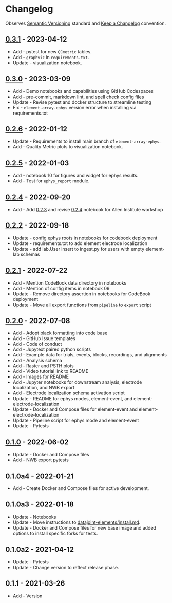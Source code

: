 # Changelog

Observes [Semantic Versioning](https://semver.org/spec/v2.0.0.html) standard and
[Keep a Changelog](https://keepachangelog.com/en/1.0.0/) convention.

## [0.3.1] - 2023-04-12

+ Add - pytest for new `QCmetric` tables.
+ Add - `graphviz` in `requirements.txt`.
+ Update - visualization notebook.

## [0.3.0] - 2023-03-09

+ Add - Demo notebooks and capabilities using GitHub Codespaces
+ Add - pre-commit, markdown lint, and spell check config files
+ Update - Revise pytest and docker structure to streamline testing
+ Fix - `element-array-ephys` version error when installing via requirements.txt

## [0.2.6] - 2022-01-12

+ Update - Requirements to install main branch of `element-array-ephys`.
+ Add - Quality Metric plots to visualization notebook.

## [0.2.5] - 2022-01-03

+ Add - notebook 10 for figures and widget for ephys results.
+ Add - Test for `ephys_report` module.

## [0.2.4] - 2022-09-20

+ Add - Add [0.2.3] and revise [0.2.4] notebook for Allen Institute workshop

## [0.2.2] - 2022-09-18

+ Update - config ephys roots in notebooks for codebook deployment
+ Update - requirements.txt to add element electrode localization
+ Update - add lab.User insert to ingest.py for users with empty element-lab schemas

## [0.2.1] - 2022-07-22

+ Add - Mention CodeBook data directory in notebooks
+ Add - Mention of config items in notebook 09
+ Update - Remove directory assertion in notebooks for CodeBook deployment
+ Update - Move all export functions from `pipeline` to `export` script

## [0.2.0] - 2022-07-08

+ Add - Adopt black formatting into code base
+ Add - GitHub Issue templates
+ Add - Code of conduct
+ Add - Jupytext paired python scripts
+ Add - Example data for trials, events, blocks, recordings, and alignments
+ Add - Analysis schema
+ Add - Raster and PSTH plots
+ Add - Video tutorial link to README
+ Add - Images for README
+ Add - Jupyter notebooks for downstream analysis, electrode localization, and NWB export
+ Add - Electrode localization schema activation script
+ Update - README for ephys modes, element-event, and element-electrode-localization
+ Update - Docker and Compose files for element-event and element-electrode-localization
+ Update - Pipeline script for ephys mode and element-event
+ Update - Pytests

## [0.1.0] - 2022-06-02

+ Update - Docker and Compose files
+ Add - NWB export pytests

## 0.1.0a4 - 2022-01-21

+ Add - Create Docker and Compose files for active development.

## 0.1.0a3 - 2022-01-18

+ Update - Notebooks
+ Update - Move instructions to
  [datajoint-elements/install.md](https://github.com/datajoint/datajoint-elements/blob/main/install.md).
+ Update - Docker and Compose files for new base image and added options to install
  specific forks for tests.

## 0.1.0a2 - 2021-04-12

+ Update - Pytests
+ Update - Change version to reflect release phase.

## 0.1.1 - 2021-03-26

+ Add - Version

[0.3.1]: https://github.com/datajoint/workflow-array-ephys/releases/tag/0.3.1
[0.3.0]: https://github.com/datajoint/workflow-array-ephys/releases/tag/0.3.0
[0.2.6]: https://github.com/datajoint/workflow-array-ephys/releases/tag/0.2.6
[0.2.5]: https://github.com/datajoint/workflow-array-ephys/releases/tag/0.2.5
[0.2.4]: https://github.com/datajoint/workflow-array-ephys/releases/tag/0.2.4
[0.2.3]: https://github.com/datajoint/workflow-array-ephys/releases/tag/0.2.3
[0.2.2]: https://github.com/datajoint/workflow-array-ephys/releases/tag/0.2.2
[0.2.1]: https://github.com/datajoint/workflow-array-ephys/releases/tag/0.2.1
[0.2.0]: https://github.com/datajoint/workflow-array-ephys/releases/tag/0.2.0
[0.1.0]: https://github.com/datajoint/workflow-array-ephys/releases/tag/0.1.0
